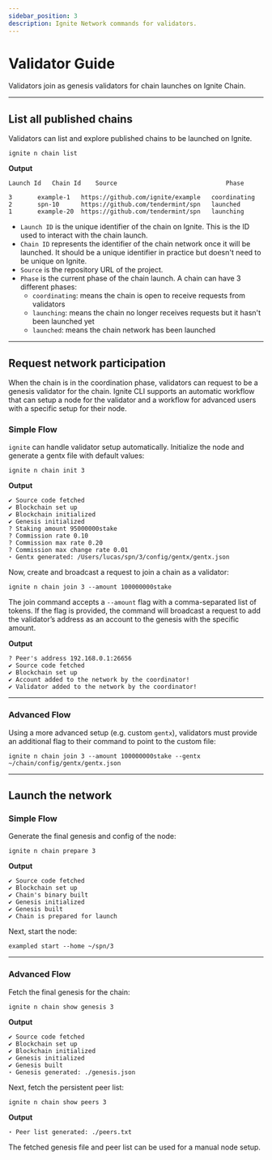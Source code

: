```yaml
---
sidebar_position: 3
description: Ignite Network commands for validators.
---
```


# Validator Guide

Validators join as genesis validators for chain launches on Ignite Chain.

---

## List all published chains

Validators can list and explore published chains to be launched on Ignite.

```
ignite n chain list
```

**Output**

```
Launch Id 	Chain Id 	Source                              Phase

3 		example-1 	https://github.com/ignite/example   coordinating
2 		spn-10 		https://github.com/tendermint/spn   launched
1 		example-20 	https://github.com/tendermint/spn   launching
```

- `Launch ID` is the unique identifier of the chain on Ignite. This is the ID used to interact with the chain launch.
- `Chain ID` represents the identifier of the chain network once it will be launched. It should be a unique identifier in practice but doesn't need to be unique on Ignite.
- `Source` is the repository URL of the project.
- `Phase` is the current phase of the chain launch. A chain can have 3 different phases:
  - `coordinating`: means the chain is open to receive requests from validators
  - `launching`: means the chain no longer receives requests but it hasn't been launched yet
  - `launched`: means the chain network has been launched

---

## Request network participation

When the chain is in the coordination phase, validators can request to be a genesis validator for the chain.
Ignite CLI supports an automatic workflow that can setup a node for the validator and a workflow for advanced users with a specific setup for their node.

### Simple Flow

`ignite` can handle validator setup automatically. Initialize the node and generate a gentx file with default values:

```
ignite n chain init 3
```

**Output**

```
✔ Source code fetched
✔ Blockchain set up
✔ Blockchain initialized
✔ Genesis initialized
? Staking amount 95000000stake
? Commission rate 0.10
? Commission max rate 0.20
? Commission max change rate 0.01
⋆ Gentx generated: /Users/lucas/spn/3/config/gentx/gentx.json
```

Now, create and broadcast a request to join a chain as a validator:

```
ignite n chain join 3 --amount 100000000stake
```

The join command accepts a `--amount` flag with a comma-separated list of tokens. If the flag is provided, the
command will broadcast a request to add the validator’s address as an account to the genesis with the specific amount.

**Output**

```
? Peer's address 192.168.0.1:26656
✔ Source code fetched
✔ Blockchain set up
✔ Account added to the network by the coordinator!
✔ Validator added to the network by the coordinator!
```

---

### Advanced Flow

Using a more advanced setup (e.g. custom `gentx`), validators must provide an additional flag to their command
to point to the custom file:

```
ignite n chain join 3 --amount 100000000stake --gentx ~/chain/config/gentx/gentx.json
```

---

## Launch the network

### Simple Flow

Generate the final genesis and config of the node:

```
ignite n chain prepare 3
```

**Output**

```
✔ Source code fetched
✔ Blockchain set up
✔ Chain's binary built
✔ Genesis initialized
✔ Genesis built
✔ Chain is prepared for launch
```

Next, start the node:

```
exampled start --home ~/spn/3
```

---

### Advanced Flow

Fetch the final genesis for the chain:

```
ignite n chain show genesis 3
```

**Output**

```
✔ Source code fetched
✔ Blockchain set up
✔ Blockchain initialized
✔ Genesis initialized
✔ Genesis built
⋆ Genesis generated: ./genesis.json
```

Next, fetch the persistent peer list:

```
ignite n chain show peers 3
```

**Output**

```
⋆ Peer list generated: ./peers.txt
```

The fetched genesis file and peer list can be used for a manual node setup.
